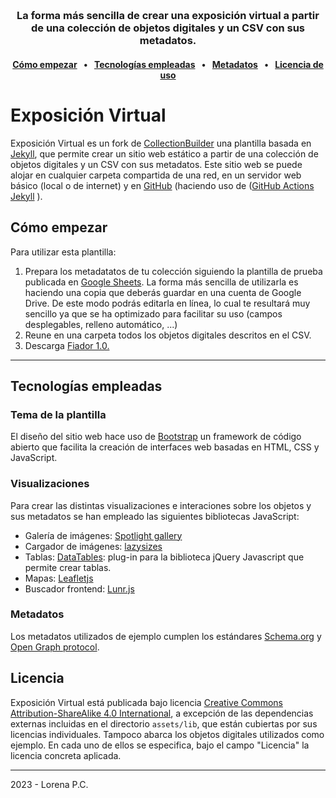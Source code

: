 <p></p>
<h1 align="center"><img src="https://lpitac.github.io/exposicion/assets/img/captura_portada.svg" alt=""><p></p></h1>
<h3 align="center">La forma más sencilla de crear una exposición virtual a partir de una colección de objetos digitales y un CSV con sus metadatos.</h3>

<h4 align="center"><a href="#como">Cómo empezar</a> &ensp;&bull;&ensp; <a href="#tecnologias">Tecnologías empleadas</a> &ensp;&bull;&ensp; <a href="#licencia">Metadatos</a> &ensp;&bull;&ensp; <a href="#licencia">Licencia de uso</a></h4>

# Exposición Virtual

Exposición Virtual es un fork de [CollectionBuilder](https://collectionbuilder.github.io/) una plantilla basada en [Jekyll](https://jekyllrb.com/), que permite crear un sitio web estático a partir de una colección de objetos digitales y un CSV con sus metadatos.
Este sitio web se puede alojar en cualquier carpeta compartida de una red, en un servidor web básico (local o de internet) y en [GitHub](https://github.com/) (haciendo uso de ([GitHub Actions Jekyll](https://jekyllrb.com/docs/continuous-integration/github-actions/) ).

<a name="como"></a>
## Cómo empezar
Para utilizar esta plantilla:

1. Prepara los metadatatos de tu colección siguiendo la plantilla de prueba publicada en [Google Sheets](https://docs.google.com/spreadsheets/d/1nN_k4JQB4LJraIzns7WcM3OXK-xxGMQhW1shMssflNM/edit?usp=sharing). 
	 La forma más sencilla de utilizarla es haciendo una copia que deberás guardar en una cuenta de Google Drive. De este modo podrás editarla en línea, lo cual te resultará muy sencillo ya que se ha optimizado para facilitar su uso (campos desplegables, relleno automático, ...)
2. Reune en una carpeta todos los objetos digitales descritos en el CSV.
3. Descarga [Fiador 1.0.](https://) 

----------
<a name="tecnologias"></a>
## Tecnologías empleadas 
### Tema de la plantilla 
El diseño del sitio web hace uso de [Bootstrap](https://getbootstrap.com/) un framework de código abierto que facilita la creación de interfaces web basadas en HTML, CSS y JavaScript.

### Visualizaciones
Para crear las distintas visualizaciones e interaciones sobre los objetos y sus metadatos se han empleado las siguientes bibliotecas JavaScript: 

- Galería de imágenes: [Spotlight gallery](https://github.com/nextapps-de/spotlight)
- Cargador de imágenes: [lazysizes](https://github.com/aFarkas/lazysizes)
- Tablas: [DataTables](https://datatables.net/): plug-in para la biblioteca jQuery Javascript que permite crear tablas.
- Mapas: [Leafletjs](http://leafletjs.com/)
- Buscador frontend: [Lunr.js](https://lunrjs.com/)

<a name="metadatos"></a>
### Metadatos
Los metadatos utilizados de ejemplo cumplen los estándares [Schema.org](http://schema.org) y [Open Graph protocol](http://ogp.me/).

<a name="licencia"></a>
## Licencia
Exposición Virtual está publicada bajo licencia [Creative Commons Attribution-ShareAlike 4.0 International](http://creativecommons.org/licenses/by-sa/4.0/), a excepción de las dependencias externas incluidas en el directorio `assets/lib`, que están cubiertas por sus licencias individuales. 
Tampoco abarca los objetos digitales utilizados como ejemplo. En cada uno de ellos se especifica, bajo el campo "Licencia" la licencia concreta aplicada.

---
2023 - Lorena P.C.